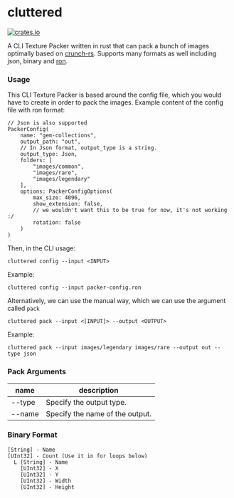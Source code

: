 # cluttered
[![crates.io][svg]][link]

A CLI Texture Packer written in rust that can pack a bunch of images optimally based on [crunch-rs](https://github.com/ChevyRay/crunch-rs). Supports many formats as well including json, binary and [ron](https://github.com/ron-rs/ron).

### Usage
This CLI Texture Packer is based around the config file, which you would have to create in order to pack the images.
Example content of the config file with ron format:
```ron
// Json is also supported
PackerConfig(
    name: "gem-collections",
    output_path: "out",
    // In Json format, output_type is a string.
    output_type: Json,
    folders: [
        "images/common",
        "images/rare",
        "images/legendary"
    ],
    options: PackerConfigOptions(
        max_size: 4096,
        show_extension: false,
        // we wouldn't want this to be true for now, it's not working :/
        rotation: false
    )
)
```
Then, in the CLI usage:

`cluttered config --input <INPUT>`

Example:

`cluttered config --input packer-config.ron`

Alternatively, we can use the manual way, which we can use the argument called `pack`


`cluttered pack --input <[INPUT]> --output <OUTPUT>`

Example:

`cluttered pack --input images/legendary images/rare --output out --type json`

### Pack Arguments

|name         |description|
|-------------|-----------|
|--type       |Specify the output type.
|--name       |Specify the name of the output.

### Binary Format
```
[String] - Name
[UInt32] - Count (Use it in for loops below)
  L [String] - Name
    [UInt32] - X
    [UInt32] - Y
    [UInt32] - Width
    [UInt32] - Height
```

[svg]: https://img.shields.io/crates/v/cluttered.svg
[link]: https://crates.io/crates/cluttered
